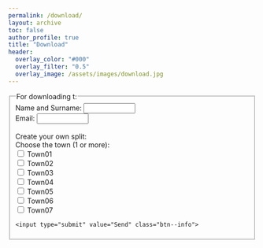 ```yaml
---
permalink: /download/
layout: archive
toc: false
author_profile: true
title: "Download"
header:
  overlay_color: "#000"
  overlay_filter: "0.5"
  overlay_image: /assets/images/download.jpg
---
```


<form action="mailto:someone@example.com" method="post" enctype="text/plain">
  <fieldset>
    <legend>For downloading t:</legend>
    Name and Surname: <input type="text" size="10"><br>
    Email: <input type="text" size="10"><br>
    <br>Create your own split:<br>
    Choose the town (1 or more):<br>
    <input type="checkbox" name="town1" value="Town01"> Town01<br>
    <input type="checkbox" name="town2" value="Town02"> Town02<br>
    <input type="checkbox" name="town3" value="Town03"> Town03<br>
    <input type="checkbox" name="town4" value="Town04"> Town04<br>
    <input type="checkbox" name="town5" value="Town05"> Town05<br>
    <input type="checkbox" name="town6" value="Town06"> Town06<br>
    <input type="checkbox" name="town7" value="Town07"> Town07<br>
    
   
    <input type="submit" value="Send" class="btn--info">
  </fieldset>
</form>
